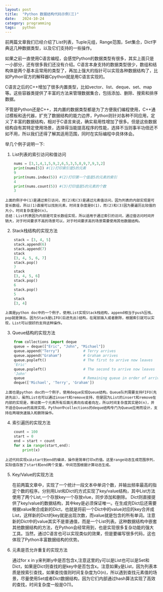 ```yaml
---
layout: post
title:  "Python 数据结构代码示例(三)"
date:   2024-10-24
category: programming
tags:   python
---
```


前两篇文章我们已经介绍了List列表，Tuple元组，Range范围，Set集合，Dict字典这几种数据类型，以及它们支持的一些操作。

如果之前一直使用C语言编程，会感觉Python的数据类型有很多，其实上面只是一小部分，还有很多我们还没有介绍。C语言本身支持的数据类型很少，数组和结构体是两个基本且常用的类型了，再加上强大的指针可以实现各种数据结构了，比如Python官方的解释器Cpython就是用C语言实现的。

C语言之后的C++增加了很多内置类型，比如vector、list、deque、set、map等。这些容器类提供了丰富的方法来管理数据集合，包括添加、删除、搜索和排序数据。

不管是Python还是C++，其内置的数据类型都是为了方便我们编程使用，C++通过模板和迭代器，扩充了数据结构的能力边界，Python则针对各种不同应用，定义了丰富的数据结构，相对于C语言来说，确实易用性增加了很多。但是这些数据结构自有其特定使用场景，选择得当能提高程序的性能，选择不当则事半功倍还不如不用，所以我们还得了解其适用范围，同时在实际编程中具体体会。

举几个例子说明一下:
1. List列表的索引访问和值访问

```python
    nums = [3,1,4,1,5,9,2,6,5,3,5,8,9,7,9,3,2]
    print(nums[5]) #(1)打印索引是5的元素
    9
    print(nums.index(5)) #(2)打印第一个值是5的元素的索引
    4
    print(nums.count(5)) #(3)打印值是5的元素的个数
    3
```

    上面的例子中(1)是通过索引访问，而(2)和(3)是通过元素值访问，因为列表的内部实现是可变长数组，所以(1)直接可以找到元素，时间复杂度是O(1)，而(2)和(3)因为要遍历比较值的大小，时间复杂度是O(n)。
    总结：List列表因为内部是可变长数组实现，所以适用于通过索引的访问，通过值访问时间开销大，对于时间要求不高的场景可以，对于时间要求高的场景需要使用其他数据结构。

2. Stack栈结构的实现方法

```python
    stack = [3, 4, 5]
    stack.append(6)
    stack.append(7)
    stack
    [3, 4, 5, 6, 7]
    stack.pop()
    7
    stack
    [3, 4, 5, 6]
    stack.pop()
    6
    stack.pop()
    5
    stack
    [3, 4]
 ```   

    上面是python doc中的一个例子，使用List实现Stack栈结构，append相当于push压栈，pop就是弹出。因为Stack是LIFO(后进先出)结构，在尾部插入或者删除，根据索引就可以实现，List可以很好的支持这种操作。

3. Queue结构的实现方法

```python
    from collections import deque
    queue = deque(["Eric", "John", "Michael"])
    queue.append("Terry")           # Terry arrives
    queue.append("Graham")          # Graham arrives
    queue.popleft()                 # The first to arrive now leaves
    'Eric'
    queue.popleft()                 # The second to arrive now leaves
    'John'
    queue                           # Remaining queue in order of arrival
    deque(['Michael', 'Terry', 'Graham'])
 ```

    上面也是python doc的一个例子，使用deque实现Queue结构。Queue队列需要支持FIFO(先进先出)，虽然List也可以通过insert和remove支持，但是因为List的insert和remove在内部的实现是，移动第一个元素所有后面元素向右或者向左，所以时间复杂度其实是O(n)，并不适合Queue的高效实现。Python中collections的deque结构专门为Queue应用而设计，支持在两端快速插入和删除操作。

4. 索引遍历的实现方法

```python
    count = 100
    start = 0
    end = start + count
    for x in range(start,end):
        print(x)
```

    上述代码实现x从start到end的编译，操作是简单打印x的值。这里range动态生成范围序列，实际值存放了start和end两个变量，中间范围根据计算动态生成。
    
5. Key/Value的实现方法

    在前两篇文章中，实现了一个统计一段文本中单词个数，并输出频率最高的指定个数的程序。分别用List和Dict的方式实现了key/value结构，其中List方法使用了两个List,一个存放key一个存放vlue，同步添加和删除。
    Dict则直接提供了key/value的数据结构，其中key是必须保证唯一。在生成完Dict后还需要根据value聚合成新的Dict，也就是将前一个Dict中的value对应的key合并成List，这样新的Dict的key就是出现次数，而value就是包含的所有单词。注意新的Dict中的value其实不是普通值，而是一个List列表。这种数据结构中嵌套其他数据结构的方法，在Python会经常用到，也是实现很多复杂功能的强大工具。当然，通过C语言也可以实现类似的效果，但是要编写很多代码，这也体现了Python丰富数据结构的优势。

6. 元素是否允许重复的实现方法

    通过for x in y来判断y中是否包含x,注意这里的y可以是List也可以是Set和Dict，如果是Dict则查找的是key中是否包含x。注意如果y是List，因为列表本质是按索引查找，如果查找值则时间复杂度为O(n)，所以遇到查找元素值的场景，尽量使用Set或者Dict数据结构，因为它们内部通过hash算法实现了高效的查找，时间复杂度一般是O(1)。
